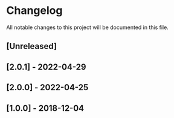 # Changelog
All notable changes to this project will be documented in this file.

## [Unreleased]

## [2.0.1] - 2022-04-29

## [2.0.0] - 2022-04-25

## [1.0.0] - 2018-12-04
